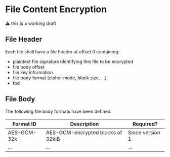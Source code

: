 # File Content Encryption

:warning: this is a working draft

## File Header

Each file shall have a file header at offset 0 containing:

* plaintext file signature identifying this file to be encrypted
* file body offset
* file key information
* file body format (cipher mode, block size, ...)
* tbd

## File Body

The following file body formats have been defined:

| Format ID   | Description                       | Required?       |
|-------------|-----------------------------------|-----------------|
| AES-GCM-32k | AES-GCM-encrypted blocks of 32kiB | Since version 1 |
| ... | ... | ... |